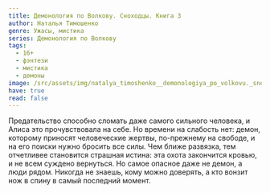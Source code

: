 ```yaml
---
title: Демонология по Волкову. Сноходцы. Книга 3
author: Наталья Тимошенко
genre: Ужасы, мистика
series: Демонология по Волкову
tags:
  - 16+
  - фэнтези
  - мистика
  - демоны
image: /src/assets/img/natalya_timoshenko__demonologiya_po_volkovu._snohodtsy.jpeg
have: true
read: false
---
```

Предательство способно сломать даже самого сильного человека, и Алиса это прочувствовала на себе. Но времени на слабость нет: демон, которому приносят человеческие жертвы, по-прежнему на свободе, и на его поиски нужно бросить все силы. Чем ближе развязка, тем отчетливее становится страшная истина: эта охота закончится кровью, и не всем суждено вернуться. Но самое опасное даже не демон, а люди рядом. Никогда не знаешь, кому можно доверять, а кто вонзит нож в спину в самый последний момент.
